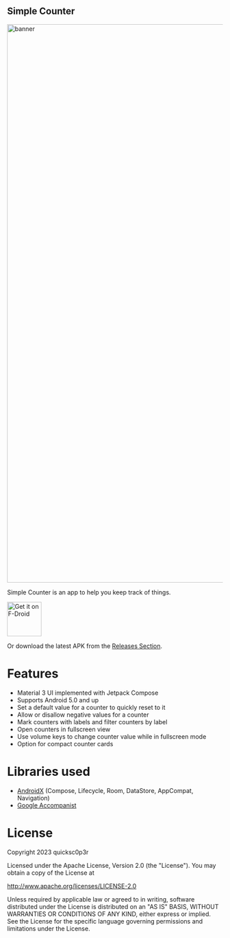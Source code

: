 Simple Counter
--------------

<img width="1300" alt="banner" src="https://github.com/quicksc0p3r/simplecounter/assets/80166934/76626535-3e0e-44d6-bfc4-a2bfd1791510" />

Simple Counter is an app to help you keep track of things.

[<img src="https://fdroid.gitlab.io/artwork/badge/get-it-on.png"
     alt="Get it on F-Droid"
     height="80">](https://f-droid.org/packages/org.quicksc0p3r.simplecounter/)

Or download the latest APK from the [Releases Section](https://github.com/quicksc0p3r/simplecounter/releases/latest).

# Features
- Material 3 UI implemented with Jetpack Compose
- Supports Android 5.0 and up
- Set a default value for a counter to quickly reset to it
- Allow or disallow negative values for a counter
- Mark counters with labels and filter counters by label
- Open counters in fullscreen view
- Use volume keys to change counter value while in fullscreen mode
- Option for compact counter cards
# Libraries used
- [AndroidX](https://github.com/androidx/androidx) (Compose, Lifecycle, Room, DataStore, AppCompat, Navigation)
- [Google Accompanist](https://github.com/google/accompanist)
# License
   Copyright 2023 quicksc0p3r

   Licensed under the Apache License, Version 2.0 (the "License").
   You may obtain a copy of the License at
   
   http://www.apache.org/licenses/LICENSE-2.0

   Unless required by applicable law or agreed to in writing, software
   distributed under the License is distributed on an "AS IS" BASIS,
   WITHOUT WARRANTIES OR CONDITIONS OF ANY KIND, either express or implied.
   See the License for the specific language governing permissions and
   limitations under the License.
